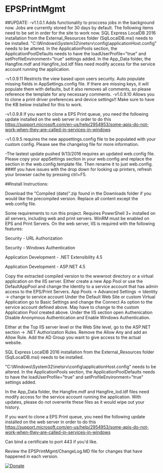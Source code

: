 # EPSPrintMgmt

##UPDATE:
-v1.1.0.1 Adds functionality to proccess jobs in the background now.  Jobs are currently stored for 30 days by default.  The following items need to be set in order for the site to work now.
SQL Express LocalDB 2016 installation from the External_Resources folder (SqlLocalDB.msi) needs to be installed.
"C:\Windows\System32\inetsrv\config\applicationHost.config" needs to be altered.  In the ApplicationPools section, the ApplicationPoolDefaults needs to have the loadUserProfile="true" and setProfileEnvironment="true" settings added.
            <applicationPoolDefaults managedRuntimeVersion="v4.0">
                <processModel identityType="ApplicationPoolIdentity" loadUserProfile="true" setProfileEnvironment="true" />
            </applicationPoolDefaults>
In the App_Data folder, the Hangfire.mdf and Hangfire_lod.ldf files need modify access for the service account running the application.

-v1.0.9.11 Restricts the view based upon users security.  Auto populate missing fields in AppSettings.config file.  If there are missing keys, it will populate them with defaults, but it also removes all comments, so please reference the template for any necessary comments.
-v1.0.9.10 Allows you to clone a print driver preferences and device settings!!  Make sure to have the KB below installed for this to work.

-v1.0.9.8 If you want to clone a EPS Print queue, you need the following update installed on the web server in order to do this
https://support.microsoft.com/en-us/help/2954953/some-apis-do-not-work-when-they-are-called-in-services-in-windows

-v1.0.9.5 requires the new appsettings.config file to be populated with your custom config.  Please see the changelog file for more information.


-The lastest update pushed 9/13/2016 requires an updated web.config file.  Please copy your appSettings section in your web.config and replace the section in the web.config.template file.  Then rename it to just web.config.
###If you have issues with the drop down for looking up printers, refresh your browser cache by pressing ctrl+F5.

##Install Instructions:

Download the "Compiled (date)".zip found in the Downloads folder if you would like the precompiled version. Replace all content except the web.config file.

Some requirements to run this project.
Requires PowerShell 3+ installed on all servers, including web and print servers.
WinRM must be enabled on EPS and Print Servers.
On the web server, IIS is required with the following features:
  
  Security - URL Authorization
  
  Security - Windows Authentication
  
  Application Development - .NET Extensibility 4.5
  
  Application Development - ASP.NET 4.5
  
Copy the extracted compiled version to the wwwroot directory or a virtual application on the IIS server.
Either create a new App Pool or use the DefaultAppPool and change the Identity to a service account that has admin access to the EPS/Print Servers.
  App Pools -> Advanced Settings -> Identity -> change to service account
Under the Default Web Site or custom Virtual Application go to Basic Settings and change the Connect As option to the service account defined above.  May have to change to the custom Application Pool created above.
  Under the IIS section open Authenication Disable Anonymous Authentication and Enable Windows Authentication.
  
Either at the Top IIS server level or the Web Site level, go to the ASP.NET section -> .NET Authorization Rules.  Remove the Allow Any and add an Allow Rule.   Add the AD Group you want to give access to the actual website.

SQL Express LocalDB 2016 installation from the External_Resources folder (SqlLocalDB.msi) needs to be installed.

"C:\Windows\System32\inetsrv\config\applicationHost.config" needs to be altered.  In the ApplicationPools section, the ApplicationPoolDefaults needs to have the loadUserProfile="true" and setProfileEnvironment="true" settings added.
            <applicationPoolDefaults managedRuntimeVersion="v4.0">
                <processModel identityType="ApplicationPoolIdentity" loadUserProfile="true" setProfileEnvironment="true" />
            </applicationPoolDefaults>
            
In the App_Data folder, the Hangfire.mdf and Hangfire_lod.ldf files need modify access for the service account running the application. With updates, please do not overwrite these files as it would wipe out your history.

If you want to clone a EPS Print queue, you need the following update installed on the web server in order to do this
https://support.microsoft.com/en-us/help/2954953/some-apis-do-not-work-when-they-are-called-in-services-in-windows

Can bind a certificate to port 443 if you'd like.

Review the EPSPrintMgmt/ChangeLog.MD file for changes that have happened in each version.

[![Donate](https://www.paypalobjects.com/en_US/i/btn/btn_donateCC_LG.gif)](https://www.paypal.com/cgi-bin/webscr?cmd=_donations&business=JYESRLRN7N2WC&lc=US&item_name=EPS%20Print%20Management&currency_code=USD&bn=PP%2dDonationsBF%3abtn_donateCC_LG%2egif%3aNonHosted)
